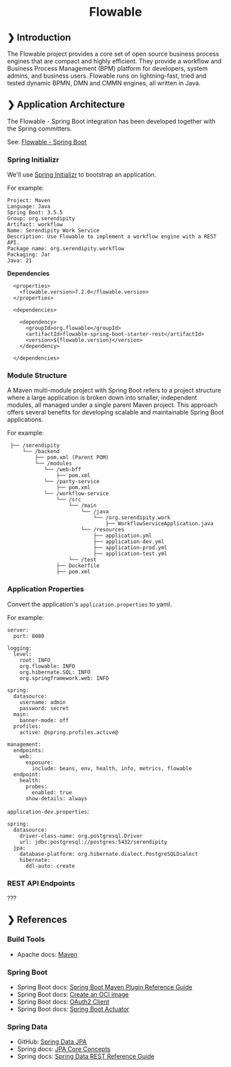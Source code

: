 <h1 align="center">Flowable</h1>

## ❯ Introduction

The Flowable project provides a core set of open source business process engines that are compact and highly efficient. 
They provide a workflow and Business Process Management (BPM) platform for developers, system admins, and business users. 
Flowable runs on lightning-fast, tried and tested dynamic BPMN, DMN and CMMN engines, all written in Java.

## ❯ Application Architecture

The Flowable - Spring Boot integration has been developed together with the Spring committers.

See: [Flowable - Spring Boot](https://www.flowable.com/open-source/docs/bpmn/ch05a-Spring-Boot)

### Spring Initializr

We'll use [Spring Initializr](https://start.spring.io/) to bootstrap an application.

For example:

```
Project: Maven
Language: Java
Spring Boot: 3.5.5
Group: org.serendipity
Artifact: workflow
Name: Serendipity Work Service
Description: Use Flowable to implement a workflow engine with a REST API.
Package name: org.serendipity.workflow
Packaging: Jar
Java: 21
```

**Dependencies**

```
  <properties>
    <flowable.version>7.2.0</flowable.version>
  </properties>

  <dependencies>

    <dependency>
      <groupId>org.flowable</groupId>
      <artifactId>flowable-spring-boot-starter-rest</artifactId>
      <version>${flowable.version}</version>
    </dependency>

  </dependencies>
```

### Module Structure

A Maven multi-module project with Spring Boot refers to a project structure where a large application is broken down
into smaller, independent modules, all managed under a single parent Maven project. This approach offers several
benefits for developing scalable and maintainable Spring Boot applications.

For example:

```
 ├── /serendipity
     └── /backend
         ├── pom.xml (Parent POM)
         └── /modules
            └── /web-bff
                ├── pom.xml
            └── /party-service
                ├── pom.xml             
            └── /workflow-service
                └── /src
                    └── /main
                        └── /java
                            └── /org.serendipity.work
                                ├── WorkflowServiceApplication.java                            
                        └── /resources
                            ├── application.yml
                            ├── application-dev.yml
                            ├── application-prod.yml
                            ├── application-test.yml
                    └── /test
                ├── Dockerfile
                ├── pom.xml
```

### Application Properties

Convert the application's `application.properties` to yaml.

For example:

```
server:
  port: 8080

logging:
  level:
    root: INFO
    org.flowable: INFO
    org.hibernate.SQL: INFO
    org.springframework.web: INFO

spring:
  datasource:
    username: admin
    password: secret
  main:
    banner-mode: off
  profiles:
    active: @spring.profiles.active@

management:
  endpoints:
    web:
      exposure:
        include: beans, env, health, info, metrics, flowable
  endpoint:
    health:
      probes:
        enabled: true
      show-details: always
```

`application-dev.properties`:

```
spring:
  datasource:
    driver-class-name: org.postgresql.Driver
    url: jdbc:postgresql://postgres:5432/serendipity
  jpa:
    database-platform: org.hibernate.dialect.PostgreSQLDialect
    hibernate:
      ddl-auto: create
```

### REST API Endpoints

???

## ❯ References

### Build Tools

* Apache docs: [Maven](https://maven.apache.org/guides/index.html)

### Spring Boot

* Spring Boot docs: [Spring Boot Maven Plugin Reference Guide](https://docs.spring.io/spring-boot/3.5.5/maven-plugin)
* Spring Boot docs: [Create an OCI image](https://docs.spring.io/spring-boot/3.5.5/maven-plugin/build-image.html)
* Spring Boot docs: [OAuth2 Client](https://docs.spring.io/spring-boot/3.5.5/reference/web/spring-security.html#web.security.oauth2.client)
* Spring Boot docs: [Spring Boot Actuator](https://docs.spring.io/spring-boot/3.5.5/reference/actuator/index.html)

### Spring Data

* GitHub: [Spring Data JPA](https://github.com/spring-projects/spring-data-jpa)
* Spring docs: [JPA Core Concepts](https://docs.spring.io/spring-data/jpa/reference/repositories/core-concepts.html)
* Spring docs: [Spring Data REST Reference Guide](https://docs.spring.io/spring-data/rest/docs/current-SNAPSHOT/reference/html/#reference)